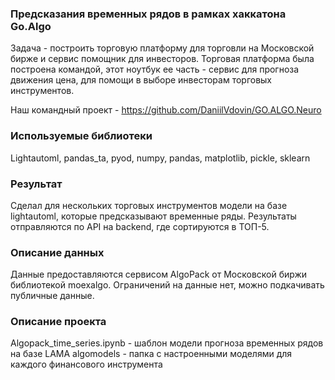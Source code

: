 ### Предсказания временных рядов в рамках хаккатона Go.Algo
Задача - построить торговую платформу для торговли на Московской бирже и сервис помощник для инвесторов. Торговая платформа была построена командой, этот ноутбук ее часть - сервис для прогноза движения цена, для помощи в выборе инвесторам торговых инструментов.

Наш командный проект - https://github.com/DaniilVdovin/GO.ALGO.Neuro

### Используемые библиотеки
Lightautoml, pandas_ta, pyod, numpy, pandas, matplotlib, pickle, sklearn

### Результат
Сделал для нескольких торговых инструментов модели на базе lightautoml, которые предсказывают временные ряды. Результаты отправляются по API на backend, где сортируются в ТОП-5.

### Описание данных
Данные предоставляются сервисом AlgoPack от Московской биржи библиотекой moexalgo. Ограничений на данные нет, можно подкачивать публичные данные.

### Описание проекта
Algopack_time_series.ipynb - шаблон модели прогноза временных рядов на базе LAMA
algomodels - папка с настроенными моделями для каждого финансового инструмента
